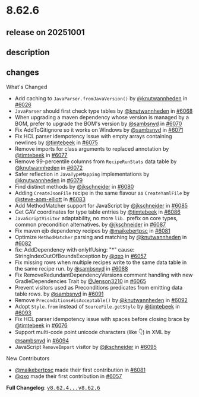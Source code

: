 # 8.62.6

## release on 20251001
## description
## changes
What's Changed

* Add caching to <code>JavaParser.fromJavaVersion()</code> by <a class="user-mention notranslate" data-hovercard-type="user" data-hovercard-url="/users/knutwannheden/hovercard" data-octo-click="hovercard-link-click" data-octo-dimensions="link_type:self" href="https://github.com/knutwannheden">@knutwannheden</a> in <a class="issue-link js-issue-link" data-error-text="Failed to load title" data-id="3403856332" data-permission-text="Title is private" data-url="https://github.com/openrewrite/rewrite/issues/6026" data-hovercard-type="pull_request" data-hovercard-url="/openrewrite/rewrite/pull/6026/hovercard" href="https://github.com/openrewrite/rewrite/pull/6026">#6026</a>
* <code>JavaParser</code> should first check type tables by <a class="user-mention notranslate" data-hovercard-type="user" data-hovercard-url="/users/knutwannheden/hovercard" data-octo-click="hovercard-link-click" data-octo-dimensions="link_type:self" href="https://github.com/knutwannheden">@knutwannheden</a> in <a class="issue-link js-issue-link" data-error-text="Failed to load title" data-id="3447925571" data-permission-text="Title is private" data-url="https://github.com/openrewrite/rewrite/issues/6068" data-hovercard-type="pull_request" data-hovercard-url="/openrewrite/rewrite/pull/6068/hovercard" href="https://github.com/openrewrite/rewrite/pull/6068">#6068</a>
* When upgrading a maven dependency whose version is managed by a BOM, prefer to upgrade the BOM's version by <a class="user-mention notranslate" data-hovercard-type="user" data-hovercard-url="/users/sambsnyd/hovercard" data-octo-click="hovercard-link-click" data-octo-dimensions="link_type:self" href="https://github.com/sambsnyd">@sambsnyd</a> in <a class="issue-link js-issue-link" data-error-text="Failed to load title" data-id="3452015895" data-permission-text="Title is private" data-url="https://github.com/openrewrite/rewrite/issues/6070" data-hovercard-type="pull_request" data-hovercard-url="/openrewrite/rewrite/pull/6070/hovercard" href="https://github.com/openrewrite/rewrite/pull/6070">#6070</a>
* Fix AddToGitignore so it works on Windows by <a class="user-mention notranslate" data-hovercard-type="user" data-hovercard-url="/users/sambsnyd/hovercard" data-octo-click="hovercard-link-click" data-octo-dimensions="link_type:self" href="https://github.com/sambsnyd">@sambsnyd</a> in <a class="issue-link js-issue-link" data-error-text="Failed to load title" data-id="3452213498" data-permission-text="Title is private" data-url="https://github.com/openrewrite/rewrite/issues/6071" data-hovercard-type="pull_request" data-hovercard-url="/openrewrite/rewrite/pull/6071/hovercard" href="https://github.com/openrewrite/rewrite/pull/6071">#6071</a>
* Fix HCL parser idempotency issue with empty arrays containing newlines by <a class="user-mention notranslate" data-hovercard-type="user" data-hovercard-url="/users/timtebeek/hovercard" data-octo-click="hovercard-link-click" data-octo-dimensions="link_type:self" href="https://github.com/timtebeek">@timtebeek</a> in <a class="issue-link js-issue-link" data-error-text="Failed to load title" data-id="3453022540" data-permission-text="Title is private" data-url="https://github.com/openrewrite/rewrite/issues/6075" data-hovercard-type="pull_request" data-hovercard-url="/openrewrite/rewrite/pull/6075/hovercard" href="https://github.com/openrewrite/rewrite/pull/6075">#6075</a>
* Remove imports for class arguments to replaced annotation by <a class="user-mention notranslate" data-hovercard-type="user" data-hovercard-url="/users/timtebeek/hovercard" data-octo-click="hovercard-link-click" data-octo-dimensions="link_type:self" href="https://github.com/timtebeek">@timtebeek</a> in <a class="issue-link js-issue-link" data-error-text="Failed to load title" data-id="3453110605" data-permission-text="Title is private" data-url="https://github.com/openrewrite/rewrite/issues/6077" data-hovercard-type="pull_request" data-hovercard-url="/openrewrite/rewrite/pull/6077/hovercard" href="https://github.com/openrewrite/rewrite/pull/6077">#6077</a>
* Remove 99-percentile columns from <code>RecipeRunStats</code> data table by <a class="user-mention notranslate" data-hovercard-type="user" data-hovercard-url="/users/knutwannheden/hovercard" data-octo-click="hovercard-link-click" data-octo-dimensions="link_type:self" href="https://github.com/knutwannheden">@knutwannheden</a> in <a class="issue-link js-issue-link" data-error-text="Failed to load title" data-id="3452322541" data-permission-text="Title is private" data-url="https://github.com/openrewrite/rewrite/issues/6072" data-hovercard-type="pull_request" data-hovercard-url="/openrewrite/rewrite/pull/6072/hovercard" href="https://github.com/openrewrite/rewrite/pull/6072">#6072</a>
* Safer reflection in <code>JavaTypeMapping</code> implementations by <a class="user-mention notranslate" data-hovercard-type="user" data-hovercard-url="/users/knutwannheden/hovercard" data-octo-click="hovercard-link-click" data-octo-dimensions="link_type:self" href="https://github.com/knutwannheden">@knutwannheden</a> in <a class="issue-link js-issue-link" data-error-text="Failed to load title" data-id="3455031810" data-permission-text="Title is private" data-url="https://github.com/openrewrite/rewrite/issues/6079" data-hovercard-type="pull_request" data-hovercard-url="/openrewrite/rewrite/pull/6079/hovercard" href="https://github.com/openrewrite/rewrite/pull/6079">#6079</a>
* Find distinct methods by <a class="user-mention notranslate" data-hovercard-type="user" data-hovercard-url="/users/jkschneider/hovercard" data-octo-click="hovercard-link-click" data-octo-dimensions="link_type:self" href="https://github.com/jkschneider">@jkschneider</a> in <a class="issue-link js-issue-link" data-error-text="Failed to load title" data-id="3455284771" data-permission-text="Title is private" data-url="https://github.com/openrewrite/rewrite/issues/6080" data-hovercard-type="pull_request" data-hovercard-url="/openrewrite/rewrite/pull/6080/hovercard" href="https://github.com/openrewrite/rewrite/pull/6080">#6080</a>
* Adding <code>CreateJsonFile</code> recipe in the same flavour as <code>CreateYamlFile</code> by <a class="user-mention notranslate" data-hovercard-type="user" data-hovercard-url="/users/steve-aom-elliott/hovercard" data-octo-click="hovercard-link-click" data-octo-dimensions="link_type:self" href="https://github.com/steve-aom-elliott">@steve-aom-elliott</a> in <a class="issue-link js-issue-link" data-error-text="Failed to load title" data-id="3458018788" data-permission-text="Title is private" data-url="https://github.com/openrewrite/rewrite/issues/6083" data-hovercard-type="pull_request" data-hovercard-url="/openrewrite/rewrite/pull/6083/hovercard" href="https://github.com/openrewrite/rewrite/pull/6083">#6083</a>
* Add MethodMatcher support for JavaScript by <a class="user-mention notranslate" data-hovercard-type="user" data-hovercard-url="/users/jkschneider/hovercard" data-octo-click="hovercard-link-click" data-octo-dimensions="link_type:self" href="https://github.com/jkschneider">@jkschneider</a> in <a class="issue-link js-issue-link" data-error-text="Failed to load title" data-id="3461958004" data-permission-text="Title is private" data-url="https://github.com/openrewrite/rewrite/issues/6085" data-hovercard-type="pull_request" data-hovercard-url="/openrewrite/rewrite/pull/6085/hovercard" href="https://github.com/openrewrite/rewrite/pull/6085">#6085</a>
* Get GAV coordinates for type table entries by <a class="user-mention notranslate" data-hovercard-type="user" data-hovercard-url="/users/timtebeek/hovercard" data-octo-click="hovercard-link-click" data-octo-dimensions="link_type:self" href="https://github.com/timtebeek">@timtebeek</a> in <a class="issue-link js-issue-link" data-error-text="Failed to load title" data-id="3466552280" data-permission-text="Title is private" data-url="https://github.com/openrewrite/rewrite/issues/6086" data-hovercard-type="pull_request" data-hovercard-url="/openrewrite/rewrite/pull/6086/hovercard" href="https://github.com/openrewrite/rewrite/pull/6086">#6086</a>
* <code>JavaScriptVisitor</code> adaptability, no more <code>lib.</code> prefix on core types, common precondition alternatives. by <a class="user-mention notranslate" data-hovercard-type="user" data-hovercard-url="/users/jkschneider/hovercard" data-octo-click="hovercard-link-click" data-octo-dimensions="link_type:self" href="https://github.com/jkschneider">@jkschneider</a> in <a class="issue-link js-issue-link" data-error-text="Failed to load title" data-id="3467199018" data-permission-text="Title is private" data-url="https://github.com/openrewrite/rewrite/issues/6087" data-hovercard-type="pull_request" data-hovercard-url="/openrewrite/rewrite/pull/6087/hovercard" href="https://github.com/openrewrite/rewrite/pull/6087">#6087</a>
* Fix maven ejb dependency recipes by <a class="user-mention notranslate" data-hovercard-type="user" data-hovercard-url="/users/maikebertpsc/hovercard" data-octo-click="hovercard-link-click" data-octo-dimensions="link_type:self" href="https://github.com/maikebertpsc">@maikebertpsc</a> in <a class="issue-link js-issue-link" data-error-text="Failed to load title" data-id="3456575422" data-permission-text="Title is private" data-url="https://github.com/openrewrite/rewrite/issues/6081" data-hovercard-type="pull_request" data-hovercard-url="/openrewrite/rewrite/pull/6081/hovercard" href="https://github.com/openrewrite/rewrite/pull/6081">#6081</a>
* Optimize <code>MethodMatcher</code> parsing and matching by <a class="user-mention notranslate" data-hovercard-type="user" data-hovercard-url="/users/knutwannheden/hovercard" data-octo-click="hovercard-link-click" data-octo-dimensions="link_type:self" href="https://github.com/knutwannheden">@knutwannheden</a> in <a class="issue-link js-issue-link" data-error-text="Failed to load title" data-id="3457304309" data-permission-text="Title is private" data-url="https://github.com/openrewrite/rewrite/issues/6082" data-hovercard-type="pull_request" data-hovercard-url="/openrewrite/rewrite/pull/6082/hovercard" href="https://github.com/openrewrite/rewrite/pull/6082">#6082</a>
* fix: AddDependency with onlyIfUsing: "*" cause: StringIndexOutOfBoundsException by <a class="user-mention notranslate" data-hovercard-type="user" data-hovercard-url="/users/qxo/hovercard" data-octo-click="hovercard-link-click" data-octo-dimensions="link_type:self" href="https://github.com/qxo">@qxo</a> in <a class="issue-link js-issue-link" data-error-text="Failed to load title" data-id="3436438153" data-permission-text="Title is private" data-url="https://github.com/openrewrite/rewrite/issues/6057" data-hovercard-type="pull_request" data-hovercard-url="/openrewrite/rewrite/pull/6057/hovercard" href="https://github.com/openrewrite/rewrite/pull/6057">#6057</a>
* Fix missing rows when multiple recipes write to the same data table in the same recipe run. by <a class="user-mention notranslate" data-hovercard-type="user" data-hovercard-url="/users/sambsnyd/hovercard" data-octo-click="hovercard-link-click" data-octo-dimensions="link_type:self" href="https://github.com/sambsnyd">@sambsnyd</a> in <a class="issue-link js-issue-link" data-error-text="Failed to load title" data-id="3467474825" data-permission-text="Title is private" data-url="https://github.com/openrewrite/rewrite/issues/6088" data-hovercard-type="pull_request" data-hovercard-url="/openrewrite/rewrite/pull/6088/hovercard" href="https://github.com/openrewrite/rewrite/pull/6088">#6088</a>
* Fix RemoveRedundantDependencyVersions comment handling with new GradleDependencies Trait by <a class="user-mention notranslate" data-hovercard-type="user" data-hovercard-url="/users/Jenson3210/hovercard" data-octo-click="hovercard-link-click" data-octo-dimensions="link_type:self" href="https://github.com/Jenson3210">@Jenson3210</a> in <a class="issue-link js-issue-link" data-error-text="Failed to load title" data-id="3444545810" data-permission-text="Title is private" data-url="https://github.com/openrewrite/rewrite/issues/6065" data-hovercard-type="pull_request" data-hovercard-url="/openrewrite/rewrite/pull/6065/hovercard" href="https://github.com/openrewrite/rewrite/pull/6065">#6065</a>
* Prevent visitors used as Preconditions predicates from emitting data table rows. by <a class="user-mention notranslate" data-hovercard-type="user" data-hovercard-url="/users/sambsnyd/hovercard" data-octo-click="hovercard-link-click" data-octo-dimensions="link_type:self" href="https://github.com/sambsnyd">@sambsnyd</a> in <a class="issue-link js-issue-link" data-error-text="Failed to load title" data-id="3468131371" data-permission-text="Title is private" data-url="https://github.com/openrewrite/rewrite/issues/6091" data-hovercard-type="pull_request" data-hovercard-url="/openrewrite/rewrite/pull/6091/hovercard" href="https://github.com/openrewrite/rewrite/pull/6091">#6091</a>
* Remove <code>Preconditions#isAcceptable()</code> by <a class="user-mention notranslate" data-hovercard-type="user" data-hovercard-url="/users/knutwannheden/hovercard" data-octo-click="hovercard-link-click" data-octo-dimensions="link_type:self" href="https://github.com/knutwannheden">@knutwannheden</a> in <a class="issue-link js-issue-link" data-error-text="Failed to load title" data-id="3469156998" data-permission-text="Title is private" data-url="https://github.com/openrewrite/rewrite/issues/6092" data-hovercard-type="pull_request" data-hovercard-url="/openrewrite/rewrite/pull/6092/hovercard" href="https://github.com/openrewrite/rewrite/pull/6092">#6092</a>
* Adopt <code>Style.from</code> instead of <code>SourceFile.getStyle</code> by <a class="user-mention notranslate" data-hovercard-type="user" data-hovercard-url="/users/timtebeek/hovercard" data-octo-click="hovercard-link-click" data-octo-dimensions="link_type:self" href="https://github.com/timtebeek">@timtebeek</a> in <a class="issue-link js-issue-link" data-error-text="Failed to load title" data-id="3469730922" data-permission-text="Title is private" data-url="https://github.com/openrewrite/rewrite/issues/6093" data-hovercard-type="pull_request" data-hovercard-url="/openrewrite/rewrite/pull/6093/hovercard" href="https://github.com/openrewrite/rewrite/pull/6093">#6093</a>
* Fix HCL parser idempotency issue with spaces before closing brace by <a class="user-mention notranslate" data-hovercard-type="user" data-hovercard-url="/users/timtebeek/hovercard" data-octo-click="hovercard-link-click" data-octo-dimensions="link_type:self" href="https://github.com/timtebeek">@timtebeek</a> in <a class="issue-link js-issue-link" data-error-text="Failed to load title" data-id="3453075629" data-permission-text="Title is private" data-url="https://github.com/openrewrite/rewrite/issues/6076" data-hovercard-type="pull_request" data-hovercard-url="/openrewrite/rewrite/pull/6076/hovercard" href="https://github.com/openrewrite/rewrite/pull/6076">#6076</a>
* Support multi-code point unicode characters (like 👇) in XML by <a class="user-mention notranslate" data-hovercard-type="user" data-hovercard-url="/users/sambsnyd/hovercard" data-octo-click="hovercard-link-click" data-octo-dimensions="link_type:self" href="https://github.com/sambsnyd">@sambsnyd</a> in <a class="issue-link js-issue-link" data-error-text="Failed to load title" data-id="3471400184" data-permission-text="Title is private" data-url="https://github.com/openrewrite/rewrite/issues/6094" data-hovercard-type="pull_request" data-hovercard-url="/openrewrite/rewrite/pull/6094/hovercard" href="https://github.com/openrewrite/rewrite/pull/6094">#6094</a>
* JavaScript <code>RemoveImport</code> visitor by <a class="user-mention notranslate" data-hovercard-type="user" data-hovercard-url="/users/jkschneider/hovercard" data-octo-click="hovercard-link-click" data-octo-dimensions="link_type:self" href="https://github.com/jkschneider">@jkschneider</a> in <a class="issue-link js-issue-link" data-error-text="Failed to load title" data-id="3471520927" data-permission-text="Title is private" data-url="https://github.com/openrewrite/rewrite/issues/6095" data-hovercard-type="pull_request" data-hovercard-url="/openrewrite/rewrite/pull/6095/hovercard" href="https://github.com/openrewrite/rewrite/pull/6095">#6095</a>

New Contributors

* <a class="user-mention notranslate" data-hovercard-type="user" data-hovercard-url="/users/maikebertpsc/hovercard" data-octo-click="hovercard-link-click" data-octo-dimensions="link_type:self" href="https://github.com/maikebertpsc">@maikebertpsc</a> made their first contribution in <a class="issue-link js-issue-link" data-error-text="Failed to load title" data-id="3456575422" data-permission-text="Title is private" data-url="https://github.com/openrewrite/rewrite/issues/6081" data-hovercard-type="pull_request" data-hovercard-url="/openrewrite/rewrite/pull/6081/hovercard" href="https://github.com/openrewrite/rewrite/pull/6081">#6081</a>
* <a class="user-mention notranslate" data-hovercard-type="user" data-hovercard-url="/users/qxo/hovercard" data-octo-click="hovercard-link-click" data-octo-dimensions="link_type:self" href="https://github.com/qxo">@qxo</a> made their first contribution in <a class="issue-link js-issue-link" data-error-text="Failed to load title" data-id="3436438153" data-permission-text="Title is private" data-url="https://github.com/openrewrite/rewrite/issues/6057" data-hovercard-type="pull_request" data-hovercard-url="/openrewrite/rewrite/pull/6057/hovercard" href="https://github.com/openrewrite/rewrite/pull/6057">#6057</a>

<strong>Full Changelog</strong>: <a class="commit-link" href="https://github.com/openrewrite/rewrite/compare/v8.62.4...v8.62.6"><tt>v8.62.4...v8.62.6</tt></a>


